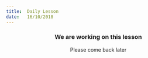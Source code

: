 ```yaml
---
title:  Daily Lesson
date:   16/10/2018
---
```


### <center>We are working on this lesson</center>
<center>Please come back later</center>